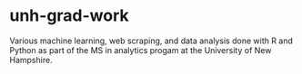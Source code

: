 # unh-grad-work
Various machine learning, web scraping, and data analysis done with R and Python as part of the MS in analytics progam at the University of New Hampshire.

